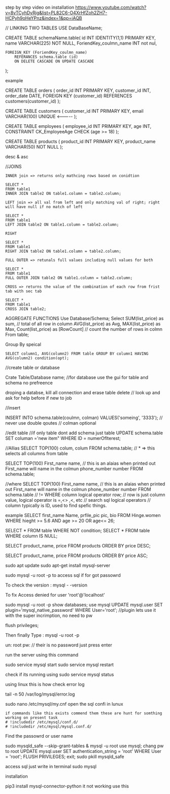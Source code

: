 

step by step video on installation 
https://www.youtube.com/watch?v=8vTCyhDyRjg&list=PL82C6-O4XrHfZoh2ZH7-HCPyh9oHeYPnz&index=1&pp=iAQB



// LINKING TWO TABLES
USE DataBaseName;

CREATE TABLE schemaName.table(
	id INT IDENTITY(1,1) PRIMARY KEY,
	name VARCHAR(225) NOT NULL,
    ForiendKey_coulmn_name  INT not nul,

	FOREIGN_KEY (ForiendKey_coulmn_name)
		REFERANCES schema.table (id)
		ON DELETE CASCADE ON UPDATE CASCADE 
);

example

  CREATE TABLE orders (
  order_id INT PRIMARY KEY,
  customer_id INT,
   order_date DATE,
  FOREIGN KEY (customer_id) REFERENCES customers(customer_id)
    );

   CREATE TABLE customers (
   customer_id INT PRIMARY KEY, email VARCHAR(100) UNIQUE      <-----
  );

  CREATE TABLE employees (
  employee_id INT PRIMARY KEY,
  age INT,
  CONSTRAINT CK_EmployeeAge CHECK (age >= 18)
);

CREATE TABLE products (
  product_id INT PRIMARY KEY,
  product_name VARCHAR(50) NOT NULL
);
 
 desc & asc

 //JOINS
    
    INNER join => returns only mathcing rows based on conidtion

    SELECT *
    FROM table1
    INNER JOIN table2 ON table1.column = table2.column;

    LEFT join => all val from left and only matching val of right; right will have null if no match of left
    
    SELECT *
    FROM table1
    LEFT JOIN table2 ON table1.column = table2.column;

    RIGHT

    SELECT *
    FROM table1
    RIGHT JOIN table2 ON table1.column = table2.column;

    FULL OUTER => retunals full values including null values for both

    SELECT *
    FROM table1
    FULL OUTER JOIN table2 ON table1.column = table2.column;

    CROSS => returns the value of the combination of each row from frist tab with sec tab

    SELECT *
    FROM table1
    CROSS JOIN table2;


AGGREGATE FUNCTIONS
 Use Database/Schema; 
 Select 
    SUM(list_price) as sum, // total of all row in column
    AVG(list_price) as Avg,
    MAX(list_price) as Max,
    Count(list_price) as [RowCount]  // count the number of rows in colmn
From table;

Group By speical

    SELECT column1, AVG(column2) FROM table GROUP BY column1 HAVING AVG(column2) condition(opt);



//create table or database

Crate Table/Database name;   //for database use the gui for table and schema no prefreence

droping a databse, kill all connection and erase
table delete // look up and ask for help before if new to job


//insert

INSERT INTO schema.table(coulmn, colman) VALUES('someing', '3333'); // never use double qoutes
                                                                    // colman optional

//edit table
      //if only table dont add schema just table
UPDATE schema.table SET columan ='new item" WHERE ID = numerOfIterest;




//Allias
SELECT TOP(100) colum, colum FROM schema.table;
    // * => this selects all columns from table


SELECT TOP(100)
     First_name name, // this is an alaias when printed out First_name will name in the colmun
     phone_number number
 FROM schema.table;


//where
    SELECT TOP(100)
        First_name name, // this is an alaias when printed out First_name will name in the colmun
        phone_number number
    FROM schema.table                                                                     // !=
    WHERE column  logical operator  row;  // row is just column value, logical operator is =,<> ,<, etc
                                          // search sql logical operators
                                          // column typically is ID, used to find spefic things.

example
    SELECT 
        first_name Name,
        prfile_pic pic, 
        bio 
    FROM Hinge.women 
    WHERE hieght >= 5.6 AND age >= 20 OR age<= 26;

SELECT * FROM table WHERE NOT condition;
SELECT * FROM table WHERE column IS NULL;

SELECT product_name, price FROM products ORDER BY price DESC;

SELECT product_name, price FROM products ORDER BY price ASC;











sudo apt update 
sudo apt-get install mysql-server

sudo mysql -u root -p    to access sql if for got passowrd



To check the version : 
mysql - -version 

To fix Access denied for user 'root'@'localhost'

sudo mysql -u root -p 
show databases; 
use mysql 
UPDATE mysql.user SET plugin='mysql_native_password' WHERE User='root';  //plugin lets use it with the super incrimption, no need to pw

flush privileges; 

Then finally Type :
mysql -u root -p 



un: root
pw: // their is no password just press enter



run the server using  this command 

sudo service mysql start
sudo service mysql restart

check if its running using 
sudo service mysql status

using linux this is how check error log

tail -n 50 /var/log/mysql/error.log


sudo nano /etc/mysql/my.cnf  open the sql confi in lunux   

    if commands like this exists commend them these are hunt for somthing working on present task
    # !includedir /etc/mysql/conf.d/
    # !includedir /etc/mysql/mysql.conf.d/







Find the passowrd or user name 

sudo mysqld_safe --skip-grant-tables &
mysql -u root
use mysql;
chang pw to root 
UPDATE mysql.user SET authentication_string = 'root' WHERE User = 'root';
FLUSH PRIVILEGES;
exit;
sudo pkill mysqld_safe


access sql just write in terminal 
sudo mysql


installation

pip3 install mysql-connector-python     it not working use this


